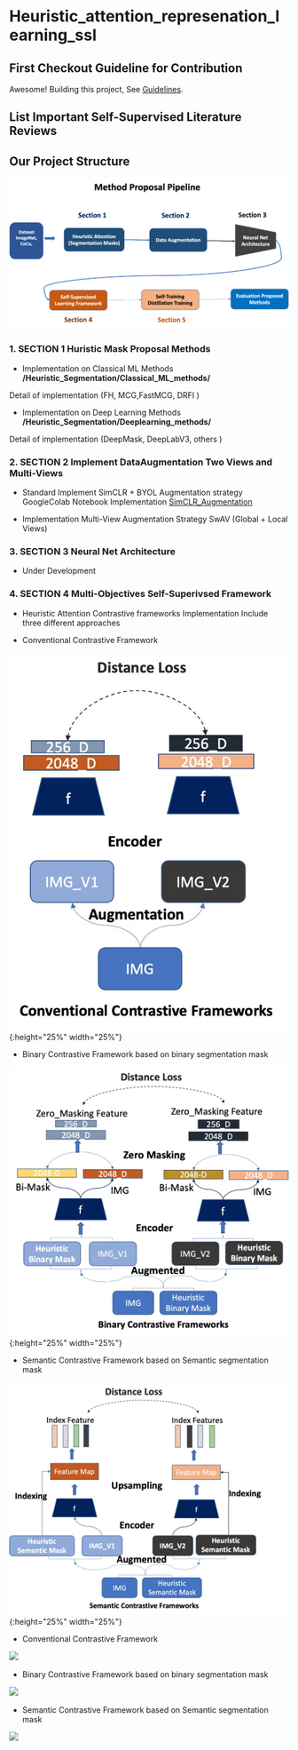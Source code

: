 # Heuristic_attention_represenation_learning_ssl


## First Checkout Guideline for Contribution

Awesome! Building this project, See [ Guidelines](contribution_guideline.md).

## List Important Self-Supervised Literature Reviews

## Our Project Structure 

![](images/Method_proposal_Pipeline.png)

### 1. **SECTION 1  Huristic Mask Proposal Methods** 

+ Implementation on Classical ML Methods **/Heuristic_Segmentation/Classical_ML_methods/**

Detail of implementation (FH, MCG,FastMCG, DRFI ) 

+ Implementation on Deep Learning Methods **/Heuristic_Segmentation/Deeplearning_methods/**

Detail of implementation (DeepMask, DeepLabV3, others ) 

### 2. **SECTION 2  Implement DataAugmentation Two Views and Multi-Views** 

+ Standard Implement SimCLR + BYOL Augmentation strategy
GoogleColab Notebook Implementation [SimCLR_Augmentation](https://colab.research.google.com/drive/1Xsh3O8NYxUcUcBy3avJbqrWcpcg-6uid?authuser=2)

+ Implementation Multi-View Augmentation Strategy SwAV (Global + Local Views)

### 3. **SECTION 3 Neural Net Architecture**
+ Under Development


### 4. **SECTION 4 Multi-Objectives Self-Superivsed Framework**

+ Heuristic Attention Contrastive frameworks Implementation Include three different approaches 

+ Conventional Contrastive Framework

![](images/conventional_contrastive.jpg){:height="25%" width="25%"}

+ Binary Contrastive Framework based on binary segmentation mask

![](images/Binary_contrastive_framework.jpg){:height="25%" width="25%"}

+ Semantic Contrastive Framework based on Semantic segmentation mask

![](images/semantic_contrastive_framework.jpg){:height="25%" width="25%"}


+ Conventional Contrastive Framework

<img src=Óimages/conventional_contrastive.jpgÓ width=Õ50%Õ>

+ Binary Contrastive Framework based on binary segmentation mask

<img src=Óimages/Binary_contrastive_framework.jpgÓ width=Õ50%Õ>

+ Semantic Contrastive Framework based on Semantic segmentation mask

<img src=Óimages/semantic_contrastive_framework.jpgÓ width=Õ50%Õ>



